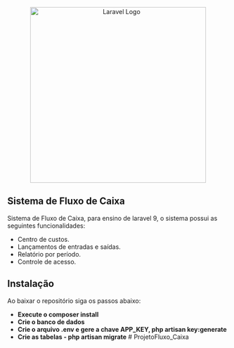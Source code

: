 <p align="center"><a href="https://laravel.com" target="_blank"><img src="https://raw.githubusercontent.com/laravel/art/master/logo-lockup/5%20SVG/2%20CMYK/1%20Full%20Color/laravel-logolockup-cmyk-red.svg" width="400" alt="Laravel Logo"></a>
</p>

## Sistema de Fluxo de Caixa

Sistema de Fluxo de Caixa, para ensino de laravel 9, o sistema possui as seguintes funcionalidades:

- Centro de custos.
- Lançamentos de entradas e saídas.
- Relatório por período.
- Controle de acesso.

## Instalação

Ao baixar o repositório siga os passos abaixo:

- **Execute o composer install**
- **Crie o banco de dados**
- **Crie o arquivo .env e gere a chave APP_KEY, php artisan key:generate**
- **Crie as tabelas -  php artisan migrate**
#   P r o j e t o F l u x o _ C a i x a  
 